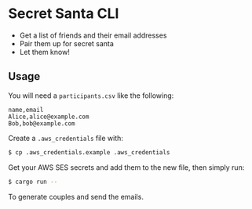 # Secret Santa CLI

- Get a list of friends and their email addresses
- Pair them up for secret santa
- Let them know!

## Usage

You will need a `participants.csv` like the following:

```
name,email
Alice,alice@example.com
Bob,bob@example.com
```

Create a `.aws_credentials` file with:

```bash
$ cp .aws_credentials.example .aws_credentials
```

Get your AWS SES secrets and add them to the new file, then simply run:

```bash
$ cargo run -- 
```

To generate couples and send the emails.